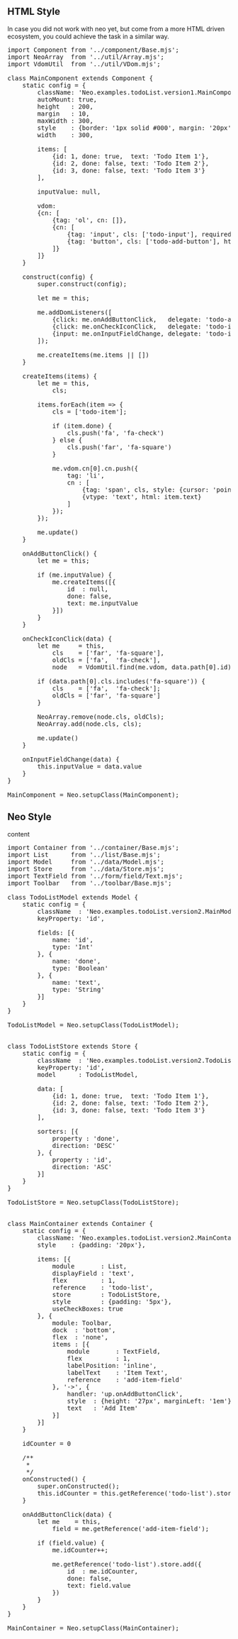 ## HTML Style

In case you did not work with neo yet, but come from a more HTML driven ecosystem,
you could achieve the task in a similar way.

<pre data-neo>
import Component from '../component/Base.mjs';
import NeoArray  from '../util/Array.mjs';
import VdomUtil  from '../util/VDom.mjs';

class MainComponent extends Component {
    static config = {
        className: 'Neo.examples.todoList.version1.MainComponent',
        autoMount: true,
        height   : 200,
        margin   : 10,
        maxWidth : 300,
        style    : {border: '1px solid #000', margin: '20px', overflow: 'scroll'},
        width    : 300,

        items: [
            {id: 1, done: true,  text: 'Todo Item 1'},
            {id: 2, done: false, text: 'Todo Item 2'},
            {id: 3, done: false, text: 'Todo Item 3'}
        ],

        inputValue: null,

        vdom:
        {cn: [
            {tag: 'ol', cn: []},
            {cn: [
                {tag: 'input', cls: ['todo-input'], required: true, style: {marginLeft: '20px'}},
                {tag: 'button', cls: ['todo-add-button'], html : 'Add Item', style: {marginLeft: '1em'}}
            ]}
        ]}
    }

    construct(config) {
        super.construct(config);

        let me = this;

        me.addDomListeners([
            {click: me.onAddButtonClick,   delegate: 'todo-add-button'},
            {click: me.onCheckIconClick,   delegate: 'todo-item'},
            {input: me.onInputFieldChange, delegate: 'todo-input'}
        ]);

        me.createItems(me.items || [])
    }

    createItems(items) {
        let me = this,
            cls;

        items.forEach(item => {
            cls = ['todo-item'];

            if (item.done) {
                cls.push('fa', 'fa-check')
            } else {
                cls.push('far', 'fa-square')
            }

            me.vdom.cn[0].cn.push({
                tag: 'li',
                cn : [
                    {tag: 'span', cls, style: {cursor: 'pointer', width: '20px'}},
                    {vtype: 'text', html: item.text}
                ]
            });
        });

        me.update()
    }

    onAddButtonClick() {
        let me = this;

        if (me.inputValue) {
            me.createItems([{
                id  : null,
                done: false,
                text: me.inputValue
            }])
        }
    }

    onCheckIconClick(data) {
        let me     = this,
            cls    = ['far', 'fa-square'],
            oldCls = ['fa',  'fa-check'],
            node   = VdomUtil.find(me.vdom, data.path[0].id).vdom;

        if (data.path[0].cls.includes('fa-square')) {
            cls    = ['fa',  'fa-check'];
            oldCls = ['far', 'fa-square']
        }

        NeoArray.remove(node.cls, oldCls);
        NeoArray.add(node.cls, cls);

        me.update()
    }

    onInputFieldChange(data) {
        this.inputValue = data.value
    }
}

MainComponent = Neo.setupClass(MainComponent);
</pre>

## Neo Style

content

<pre data-neo>
import Container from '../container/Base.mjs';
import List      from '../list/Base.mjs';
import Model     from '../data/Model.mjs';
import Store     from '../data/Store.mjs';
import TextField from '../form/field/Text.mjs';
import Toolbar   from '../toolbar/Base.mjs';

class TodoListModel extends Model {
    static config = {
        className  : 'Neo.examples.todoList.version2.MainModel',
        keyProperty: 'id',

        fields: [{
            name: 'id',
            type: 'Int'
        }, {
            name: 'done',
            type: 'Boolean'
        }, {
            name: 'text',
            type: 'String'
        }]
    }
}

TodoListModel = Neo.setupClass(TodoListModel);


class TodoListStore extends Store {
    static config = {
        className  : 'Neo.examples.todoList.version2.TodoListStore',
        keyProperty: 'id',
        model      : TodoListModel,

        data: [
            {id: 1, done: true,  text: 'Todo Item 1'},
            {id: 2, done: false, text: 'Todo Item 2'},
            {id: 3, done: false, text: 'Todo Item 3'}
        ],

        sorters: [{
            property : 'done',
            direction: 'DESC'
        }, {
            property : 'id',
            direction: 'ASC'
        }]
    }
}

TodoListStore = Neo.setupClass(TodoListStore);


class MainContainer extends Container {
    static config = {
        className: 'Neo.examples.todoList.version2.MainContainer',
        style    : {padding: '20px'},

        items: [{
            module       : List,
            displayField : 'text',
            flex         : 1,
            reference    : 'todo-list',
            store        : TodoListStore,
            style        : {padding: '5px'},
            useCheckBoxes: true
        }, {
            module: Toolbar,
            dock  : 'bottom',
            flex  : 'none',
            items : [{
                module       : TextField,
                flex         : 1,
                labelPosition: 'inline',
                labelText    : 'Item Text',
                reference    : 'add-item-field'
            }, '->', {
                handler: 'up.onAddButtonClick',
                style  : {height: '27px', marginLeft: '1em'},
                text   : 'Add Item'
            }]
        }]
    }

    idCounter = 0

    /**
     *
     */
    onConstructed() {
        super.onConstructed();
        this.idCounter = this.getReference('todo-list').store.getCount()
    }

    onAddButtonClick(data) {
        let me    = this,
            field = me.getReference('add-item-field');

        if (field.value) {
            me.idCounter++;

            me.getReference('todo-list').store.add({
                id  : me.idCounter,
                done: false,
                text: field.value
            })
        }
    }
}

MainContainer = Neo.setupClass(MainContainer);
</pre>
